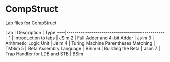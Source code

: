 # CompStruct
Lab files for CompStruct

Lab | Description | Type
----|-------------------------------------------------
1   | Introduction to labs  | JSim
2   | Full Adder and 4-bit Adder  | Jsim
3   | Arithmetic Logic Unit | Jsim
4   | Turing Machine Parentheses Matching | TMSim
5   | Beta Assembly Language  | BSim
6   | Building the Beta | Jsim
7   | Trap Handler for LDB and STB  | BSim


